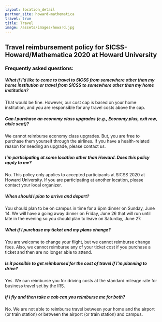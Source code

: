 ```yaml
---
layout: location_detail
partner_site: howard-mathematica
travel: true
title: Travel
image: /assets/images/howard.jpg
---
```


## Travel reimbursement policy for SICSS-Howard/Mathematica 2020 at Howard University

### Frequently asked questions:

##### What if I’d like to come to travel to SICSS from somewhere other than my home institution or travel from SICSS to somewhere other than my home institution?

That would be fine. However, our cost cap is based on your home institution, and you are responsible for any travel costs above the cap.

##### Can I purchase an economy class upgrades (e.g., Economy plus, exit row, aisle seat)?

We cannot reimburse economy class upgrades. But, you are free to purchase them yourself through the airlines. If you have a health-related reason for needing an upgrade, please contact us.

##### I’m participating at some location other than Howard. Does this policy apply to me?

No. This policy only applies to accepted participants at SICSS 2020 at Howard University. If you are participating at another location, please contact your local organizer.

##### When should I plan to arrive and depart?

You should plan to be on campus in time for a 6pm dinner on Sunday, June 14. We will have a going away dinner on Friday, June 26 that will run until late in the evening so you should plan to leave on Saturday, June 27.

##### What if I purchase my ticket and my plans change?

You are welcome to change your flight, but we cannot reimburse change fees. Also, we cannot reimburse any of your ticket cost if you purchase a ticket and then are no longer able to attend.

##### Is it possible to get reimbursed for the cost of travel if I’m planning to drive?

Yes. We can reimburse you for driving costs at the standard mileage rate for business travel set by the IRS.

##### If I fly and then take a cab can you reimburse me for both?

No. We are not able to reimburse travel between your home and the airport (or train station) or between the airport (or train station) and campus.
